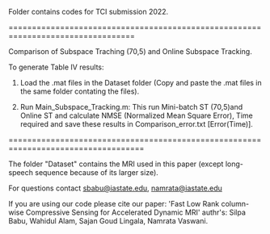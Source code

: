 Folder contains codes for TCI submission 2022. 


=================================================================================

Comparison of Subspace Traching (70,5) and Online Subspace Tracking.

To generate Table IV results:

1. Load the .mat files in the Dataset folder (Copy and paste the .mat files in the same folder contating the files).

2.  Run Main_Subspace_Tracking.m: This run Mini-batch ST (70,5)and Online ST and calculate NMSE (Normalized Mean Square Error), Time required and save these results in Comparison_error.txt [Error(Time)].


===================================================================================

The folder "Dataset" contains the MRI used in this paper (except long-speech sequence because of its larger size). 

For questions contact sbabu@iastate.edu, namrata@iastate.edu

If you are using our code please cite our paper: 'Fast Low Rank column-wise Compressive Sensing for Accelerated Dynamic MRI' authr's: Silpa Babu, Wahidul Alam, Sajan Goud Lingala, Namrata Vaswani.

